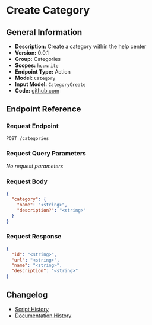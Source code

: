 <!-- BEGIN GENERATED CONTENT -->
# Create Category

## General Information

- **Description:** Create a category within the help center
- **Version:** 0.0.1
- **Group:** Categories
- **Scopes:** `hc:write`
- **Endpoint Type:** Action
- **Model:** `Category`
- **Input Model:** `CategoryCreate`
- **Code:** [github.com](https://github.com/NangoHQ/integration-templates/tree/main/integrations/zendesk/actions/create-category.ts)


## Endpoint Reference

### Request Endpoint

`POST /categories`

### Request Query Parameters

_No request parameters_

### Request Body

```json
{
  "category": {
    "name": "<string>",
    "description?": "<string>"
  }
}
```

### Request Response

```json
{
  "id": "<string>",
  "url": "<string>",
  "name": "<string>",
  "description": "<string>"
}
```

## Changelog

- [Script History](https://github.com/NangoHQ/integration-templates/commits/main/integrations/zendesk/actions/create-category.ts)
- [Documentation History](https://github.com/NangoHQ/integration-templates/commits/main/integrations/zendesk/actions/create-category.md)

<!-- END  GENERATED CONTENT -->

